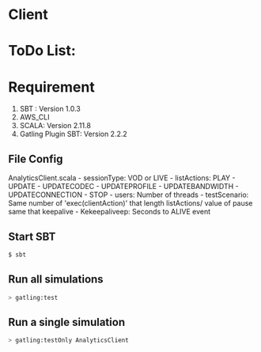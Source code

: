 # Client

ToDo List:
============



Requirement
=========================
1. SBT : Version 1.0.3
2. AWS_CLI 
3. SCALA: Version 2.11.8
4. Gatling Plugin SBT: Version 2.2.2


File Config
---------
AnalyticsClient.scala
	- sessionType: VOD or LIVE
	- listActions: PLAY - UPDATE - UPDATECODEC - UPDATEPROFILE - UPDATEBANDWIDTH - UPDATECONNECTION - STOP
	- users: Number of threads
	- testScenario: Same number of  'exec(clientAction)' that length listActions/ value of pause same that keepalive
	- Kekeepaliveep: Seconds to ALIVE event


Start SBT
---------

```bash
$ sbt
```

Run all simulations
-------------------

```bash
> gatling:test
```

Run a single simulation
-----------------------

```bash
> gatling:testOnly AnalyticsClient 
```

